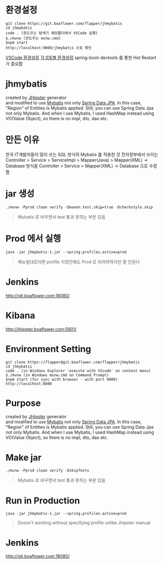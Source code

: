 # 환경설정

```
git clone https://git.boaflower.com/flapper/jhmybatis
cd jhmybatis
code . (윈도우는 탐색기 해당폴더에서 VSCode 실행)
$./mvnw (윈도우는 mvnw.cmd)
$npm start
http://localhost:9000/jhmybatis 으로 확인
```

[VSCode 환경설정](https://www.jhipster.tech/configuring-ide-visual-studio-code/)
[각 IDE별 환경설정](https://www.jhipster.tech/configuring-ide/)
spring-boot-devtools 를 통한 Hot Restart 가 중요함

# jhmybatis

created by [JHipster](https://www.jhipster.tech/) generator  
and modified to use [Mybatis](mybatis.org) not only [Spring Data JPA](https://spring.io/projects/spring-data-jpa).
In this case, "Region" of Entities is Mybatis applied.
Still, you can use Spring Data Jpa not only Mybatis.
And when I use Mybatis, I used HashMap instead using VO(Value Object), so there is no impl, dto, dao etc.

# 만든 이유

한국 IT개발자들이 많이 쓰는 SQL 방식의 Mybatis 를 적용한 것
전자정부에서 쓰이는
Controller > Service > ServiceImpl > Mapper(Java) > Mapper(XML) -> Database
방식을
Controller > Service > Mapper(XML) -> Database
으로 수정함

# jar 생성

`./mvnw -Pprod clean verify -Dmaven.test.skip=true -Dcheckstyle.skip`

> Mybatis 로 바꾸면서 test 통과 못하는 부분 있음

# Prod 에서 실행

`java -jar jhmybatis-1.jar --spring.profiles.active=prod`

> 메뉴얼대로라면 profile 지정안해도 Prod 로 되어야하지만 잘 안된다

# Jenkins

http://git.boaflower.com:18080/

# Kibana

http://jhipster.boaflower.com:5601/

# Environment Setting

```
git clone https://flapper@git.boaflower.com/flapper/jhmybatis
cd jhmybatis
code . (in Windows Explorer 'execute with VScode' on context menu)
$./mvnw (in Windows mvnw.cmd on Command Prompt)
$npm start (for sync with browser - with port 9000)
http://localhost:8080
```

# Purpose

created by [JHipster](https://www.jhipster.tech/) generator  
and modified to use [Mybatis](mybatis.org) not only [Spring Data JPA](https://spring.io/projects/spring-data-jpa).
In this case, "Region" of Entities is Mybatis applied.
Still, you can use Spring Data Jpa not only Mybatis.
And when I use Mybatis, I used HashMap instead using VO(Value Object), so there is no impl, dto, dao etc.

# Make jar

`./mvnw -Pprod clean verify -DskipTests`

> Mybatis 로 바꾸면서 test 통과 못하는 부분 있음

# Run in Production

`java -jar jhmybatis-1.jar --spring.profiles.active=prod`

> Doesn't working without specifying profile unlike Jhipster manual

# Jenkins

http://git.boaflower.com:18080/
